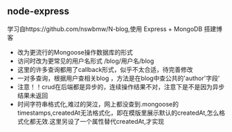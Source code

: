 ## node-express
学习自https://github.com/nswbmw/N-blog,使用 Express + MongoDB 搭建博客   

+ 改为更流行的Mongoose操作数据库的形式
+ 访问时改为更常见的用户名形式  /blog/用户名/blog
+ 这里的许多查询都用了callback形式，似乎不太合适，待完善修改
+ 一对多查询，根据用户查相关blog ，方法是在blog中查公共的'author'字段'  
+ 注意！！crud在后端都是异步的，连续操作结果不对，注意下是不是因为异步结果未返回
+ 时间字符串格式化,难过的哭泣，网上都没查到.mongoose的timestamps,createdAt无法格式化，即在模版里展示默认的createdAt,怎么格式化都无效.这里另设了一个属性替代createdAt,才实现  

